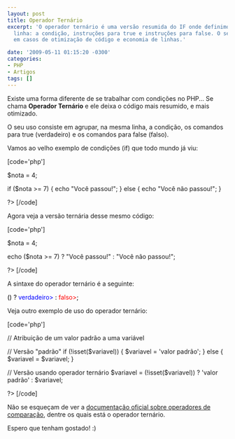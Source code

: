 ```yaml
---
layout: post
title: Operador Ternário
excerpt: 'O operador ternário é uma versão resumida do IF onde definimos tudo na mesma
  linha: a condição, instruções para true e instruções para false. O seu uso é recomendado
  em casos de otimização de código e economia de linhas.'

date: '2009-05-11 01:15:20 -0300'
categories:
- PHP
- Artigos
tags: []
---
```

<p>Existe uma forma diferente de se trabalhar com condições no PHP... Se chama <strong>Operador Ternário</strong> e ele deixa o código mais resumido, e mais otimizado.</p>
<p>O seu uso consiste em agrupar, na mesma linha, a condição, os comandos para true (verdadeiro) e os comandos para false (falso).</p>
<p>Vamos ao velho exemplo de condições (if) que todo mundo já viu:</p>
<p>[code='php']
<?php</p>
<p>$nota = 4;</p>
<p>if ($nota >= 7) {
echo "Você passou!";
} else {
echo "Você não passou!";
}</p>
<p>?>
[/code]</p>
<p>Agora veja a versão ternária desse mesmo código:</p>
<p>[code='php']
<?php</p>
<p>$nota = 4;</p>
<p>echo ($nota >= 7) ? "Você passou!" : "Você não passou!";</p>
<p>?>
[/code]</p>
<p>A sintaxe do operador ternário é a seguinte:</p>
<p><span style="color: #000000;">(</span><span style="color: #ff6600;"><condição></span><span style="color: #000000;">) ? </span><span style="color: #0000ff;"><instruções para <strong>verdadeiro</strong>></span><span style="color: #000000;"> : </span><span style="color: #ff0000;"><instruções para <strong>falso</strong>></span><span style="color: #000000;">;</span></p>
<p>Veja outro exemplo de uso do operador ternário:</p>
<p>[code='php']
<?php</p>
<p>// Atribuição de um valor padrão a uma variável</p>
<p>// Versão "padrão"
if (!isset($variavel)) {
$variavel = 'valor padrão';
} else {
$variavel = $variavel;
}</p>
<p>// Versão usando operador ternário
$variavel = (!isset($variavel)) ? 'valor padrão' : $variavel;</p>
<p>?>
[/code]</p>
<p>Não se esqueçam de ver a <a href="http://br2.php.net/manual/pt_BR/language.operators.comparison.php" target="_blank">documentação oficial sobre operadores de comparação</a>, dentre os quais está o operador ternário.</p>
<p>Espero que tenham gostado! :)</p>
